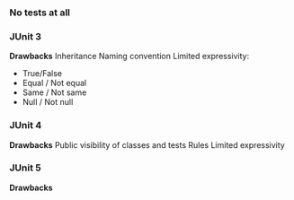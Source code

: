 ### No tests at all

### JUnit 3
**Drawbacks**
Inheritance
Naming convention
Limited expressivity:
- True/False
- Equal / Not equal
- Same / Not same
- Null / Not null

### JUnit 4
**Drawbacks**
Public visibility of classes and tests
Rules
Limited expressivity

### JUnit 5
**Drawbacks**


